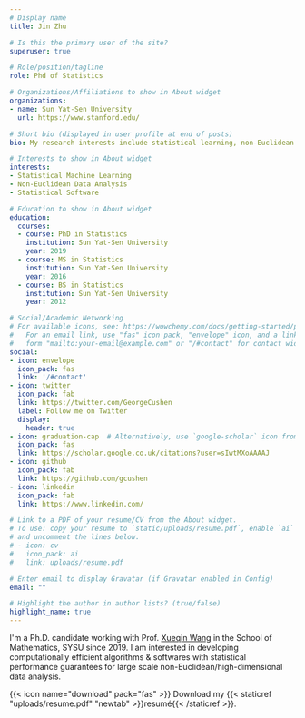 ```yaml
---
# Display name
title: Jin Zhu

# Is this the primary user of the site?
superuser: true

# Role/position/tagline
role: Phd of Statistics

# Organizations/Affiliations to show in About widget
organizations:
- name: Sun Yat-Sen University
  url: https://www.stanford.edu/

# Short bio (displayed in user profile at end of posts)
bio: My research interests include statistical learning, non-Euclidean data analysis and statistical software.

# Interests to show in About widget
interests:
- Statistical Machine Learning
- Non-Euclidean Data Analysis
- Statistical Software

# Education to show in About widget
education:
  courses:
  - course: PhD in Statistics
    institution: Sun Yat-Sen University
    year: 2019
  - course: MS in Statistics
    institution: Sun Yat-Sen University
    year: 2016
  - course: BS in Statistics
    institution: Sun Yat-Sen University
    year: 2012

# Social/Academic Networking
# For available icons, see: https://wowchemy.com/docs/getting-started/page-builder/#icons
#   For an email link, use "fas" icon pack, "envelope" icon, and a link in the
#   form "mailto:your-email@example.com" or "/#contact" for contact widget.
social:
- icon: envelope
  icon_pack: fas
  link: '/#contact'
- icon: twitter
  icon_pack: fab
  link: https://twitter.com/GeorgeCushen
  label: Follow me on Twitter
  display:
    header: true
- icon: graduation-cap  # Alternatively, use `google-scholar` icon from `ai` icon pack
  icon_pack: fas
  link: https://scholar.google.co.uk/citations?user=sIwtMXoAAAAJ
- icon: github
  icon_pack: fab
  link: https://github.com/gcushen
- icon: linkedin
  icon_pack: fab
  link: https://www.linkedin.com/

# Link to a PDF of your resume/CV from the About widget.
# To use: copy your resume to `static/uploads/resume.pdf`, enable `ai` icons in `params.toml`,
# and uncomment the lines below.
# - icon: cv
#   icon_pack: ai
#   link: uploads/resume.pdf

# Enter email to display Gravatar (if Gravatar enabled in Config)
email: ""

# Highlight the author in author lists? (true/false)
highlight_name: true
---
```


I'm a Ph.D. candidate working with Prof. [Xueqin Wang](https://bs.ustc.edu.cn/english/profile-650.html) in the School of Mathematics, SYSU since 2019. I am interested in developing computationally efficient algorithms & softwares with statistical performance guarantees for large scale non-Euclidean/high-dimensional data analysis. 

{{< icon name="download" pack="fas" >}} Download my {{< staticref "uploads/resume.pdf" "newtab" >}}resumé{{< /staticref >}}.
